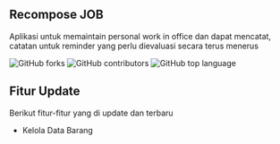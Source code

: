 ## Recompose JOB
Aplikasi untuk memaintain personal work in office dan dapat mencatat, catatan untuk reminder yang perlu dievaluasi secara terus menerus

![GitHub forks](https://img.shields.io/github/forks/aspsptyd/recompose-job.svg) ![GitHub contributors](https://img.shields.io/github/contributors/aspsptyd/recompose-job.svg) ![GitHub top language](https://img.shields.io/github/languages/top/aspsptyd/recompose-job.svg)

## Fitur Update
Berikut fitur-fitur yang di update dan terbaru

- Kelola Data Barang